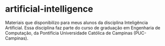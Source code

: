 # artificial-intelligence
Materiais que disponibilizo para meus alunos da disciplina Inteligência Artificial. Essa disciplina faz parte do curso de graduação em Engenharia de Computação, da Pontifícia Universidade Católica de Campinas (PUC-Campinas).
